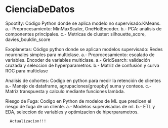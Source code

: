 # CienciaDeDatos
Spootify: Código Python donde se aplica modelo no supervisado:KMeans.
      a.- Preprocesamiento: MinMaxScaler, OneHotEncoder.
      b.- PCA: análisis de componentes principales.
      c.- Metricas de cluster: silhouette_score, davies_bouldin_score

Exoplanetas: Código python donde se aplican modelos supervisado: Redes neuronales simples para multiclase.
      a.- Proprocesamiento: escalado de variables. Encoder de variables multiclase.
      a.- GridSearch: validación cruzada y seleccion de hyperparametros.
      b.- Matriz de confusión y curva ROC para multiclase


Analisis de cohortes: Codigo en python para medir la retención de clientes
      a.- Manejo de dataframe, agrupaciones(groupby) suma y  conteos.
      c.- Matriz transpuesta y calculo mediante funciones lambda.

Riesgo de Fuga: Codigo en Python de modelos de ML que predicen el riesgo de fuga de un cliente.
      a.- Modelos supervisados de ml.
      b.- ETL y EDA, seleccion de variables y optimizacion de hiperparametros.

      Actualizacion!!!
      
